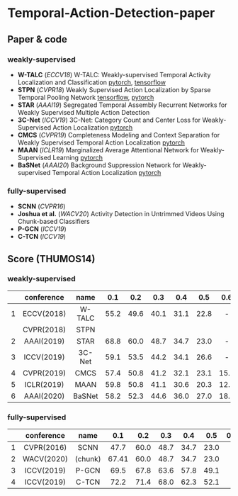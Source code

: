 # Temporal-Action-Detection-paper

## Paper & code

### weakly-supervised
- **W-TALC** (*ECCV18*) W-TALC: Weakly-supervised Temporal Activity Localization and Classification [pytorch](https://github.com/sujoyp/wtalc-pytorch), [tensorflow](https://github.com/sujoyp/wtalc-tensorflow)
- **STPN** (*CVPR18*) Weakly Supervised Action Localization by Sparse Temporal Pooling Network [tensorflow](https://github.com/bellos1203/STPN), [pytorch](https://github.com/demianzhang/weakly-action-localization)
- **STAR** (*AAAI19*) Segregated Temporal Assembly Recurrent Networks for Weakly Supervised Multiple Action Detection
- **3C-Net** (*ICCV19*) 3C-Net: Category Count and Center Loss for Weakly-Supervised Action Localization [pytorch](https://github.com/naraysa/3c-net)
- **CMCS** (*CVPR19*) Completeness Modeling and Context Separation for Weakly Supervised
Temporal Action Localization [pytorch](https://github.com/Finspire13/CMCS-Temporal-Action-Localization)
- **MAAN** (*ICLR19*) Marginalized Average Attentional Network for Weakly-Supervised Learning [pytorch](https://github.com/yyuanad/MAAN)
- **BaSNet** (*AAAI20*) Background Suppression Network for Weakly-supervised Temporal Action Localization [pytorch](https://github.com/Pilhyeon/BaSNet-pytorch)


### fully-supervised
- **SCNN** (*CVPR16*)
- **Joshua et al.** (*WACV20*) Activity Detection in Untrimmed Videos Using Chunk-based Classifiers
- **P-GCN** (*ICCV19*) 
- **C-TCN** (*ICCV19*)

## Score (THUMOS14)

### weakly-supervised

||conference|name|0.1|0.2|0.3|0.4|0.5|0.6|0.7|0.8|0.9|
|:---:|:---:|:---:|:---:|:---:|:---:|:---:|:---:|:---:|:---:|:---:|:---:|
|1|ECCV(2018)|W-TALC|55.2|49.6|40.1|31.1|22.8|-|7.6|-|-|
||CVPR(2018)|STPN|
|2|AAAI(2019)|STAR|68.8|60.0|48.7|34.7|23.0|-|-|-|-|
|3|ICCV(2019)|3C-Net|59.1|53.5|44.2|34.1|26.6|-|8.1|-|-|
|4|CVPR(2019)|CMCS|57.4|50.8|41.2|32.1|23.1|15.0|7.0|-|-|
|5|ICLR(2019)|MAAN|59.8|50.8|41.1|30.6|20.3|12.0|6.9|-|-|
|6|AAAI(2020)|BaSNet|58.2|52.3|44.6|36.0|27.0|18.6|10.4|3.9|0.5|

### fully-supervised

||conference|name|0.1|0.2|0.3|0.4|0.5|0.6|0.7|0.8|0.9|
|:---:|:---:|:---:|:---:|:---:|:---:|:---:|:---:|:---:|:---:|:---:|:---:|
|1|CVPR(2016)|SCNN|47.7|60.0|48.7|34.7|23.0|-|-|-|-|
|2|WACV(2020)|(chunk)|67.41|60.0|48.7|34.7|23.0|-|-|-|-|
|3|ICCV(2019)|P-GCN|69.5|67.8|63.6|57.8|49.1|-|-|-|-|
|4|ICCV(2019)|C-TCN|72.2|71.4|68.0|62.3|52.1|-|-|-|-|
